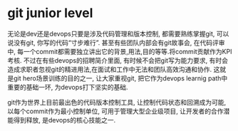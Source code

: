 # git junior level

无论是dev还是devops只要是涉及代码管理和版本控制, 都需要熟练掌握git, 可以说没有git, 你写的代码“寸步难行”. 甚至有些团队内部会有git故事会, 在代码评审中, 每一个commit都需要独立讲出它的背景,用法,目的等等.将commit贡献作为KPI考核. 不过在有些devops的招聘简介里面, 有时候不会把git写为能力要求, 有时会造成求职者忽视git的精进用法,在面试和工作中无法和团队高效沟通和协作. 这就是git hero场景训练的目的之一, 让大家重视git, 把它作为devops learnig path中重要的基础一环, 为devops打下坚实的基础.

git作为世界上目前最出色的代码版本控制工具, 让控制代码状态和回溯成为可能, 以每个commit作为最小控制单位, 可用于管理大型企业级项目, 让开发者的合作潜能得到释放, 是devops的核心技能之一.
